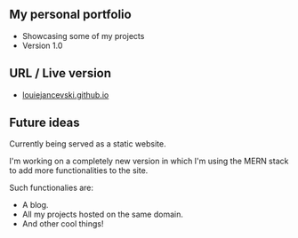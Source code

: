 ## My personal portfolio
- Showcasing some of my projects
- Version 1.0

## URL / Live version 
- [louiejancevski.github.io](https://louiejancevski.github.io/)

## Future ideas
Currently being served as a static website. 

I'm working on a completely new version in which I'm using the MERN stack to add more functionalities to the site. 

Such functionalies are: 

- A blog.
- All my projects hosted on the same domain.
- And other cool things!

